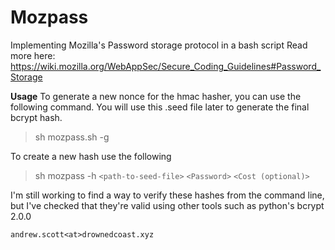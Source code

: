 # Mozpass
Implementing Mozilla's Password storage protocol in a bash script
Read more here: https://wiki.mozilla.org/WebAppSec/Secure_Coding_Guidelines#Password_Storage

**Usage**
To generate a new nonce for the hmac hasher, you can use the following command.  You will use this .seed file later to generate the final bcrypt hash.
> sh mozpass.sh -g 

To create a new hash use the following
> sh mozpass -h `<path-to-seed-file>` `<Password>` `<Cost (optional)>`

I'm still working to find a way to verify these hashes from the command line, but I've checked that they're valid using other tools such as python's bcrypt 2.0.0

`andrew.scott<at>drownedcoast.xyz`
